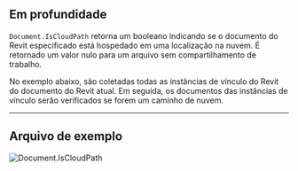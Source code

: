 ## Em profundidade
`Document.IsCloudPath` retorna um booleano indicando se o documento do Revit especificado está hospedado em uma localização na nuvem. É retornado um valor nulo para um arquivo sem compartilhamento de trabalho.

No exemplo abaixo, são coletadas todas as instâncias de vínculo do Revit do documento do Revit atual. Em seguida, os documentos das instâncias de vínculo serão verificados se forem um caminho de nuvem.
___
## Arquivo de exemplo

![Document.IsCloudPath](./Revit.Application.Document.IsCloudPath_img.jpg)
